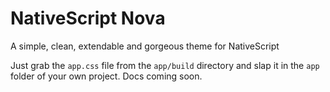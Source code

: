 # NativeScript Nova
A simple, clean, extendable and gorgeous theme for NativeScript

Just grab the `app.css` file from the `app/build` directory and slap it in the `app` folder of your own project. Docs coming soon.
